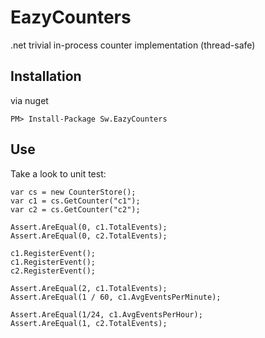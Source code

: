 # EazyCounters
.net trivial in-process counter implementation (thread-safe)

## Installation

via nuget

```
PM> Install-Package Sw.EazyCounters
```

## Use

Take a look to unit test:

```
var cs = new CounterStore();
var c1 = cs.GetCounter("c1");
var c2 = cs.GetCounter("c2");

Assert.AreEqual(0, c1.TotalEvents);
Assert.AreEqual(0, c2.TotalEvents);

c1.RegisterEvent();
c1.RegisterEvent();
c2.RegisterEvent();

Assert.AreEqual(2, c1.TotalEvents);
Assert.AreEqual(1 / 60, c1.AvgEventsPerMinute);

Assert.AreEqual(1/24, c1.AvgEventsPerHour);
Assert.AreEqual(1, c2.TotalEvents);
```
